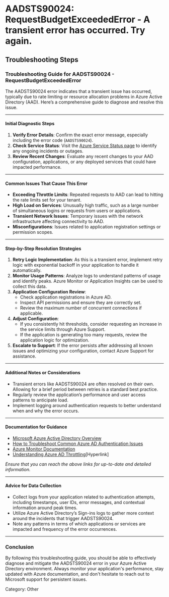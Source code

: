 # AADSTS90024: RequestBudgetExceededError - A transient error has occurred. Try again.


## Troubleshooting Steps
### Troubleshooting Guide for AADSTS90024 - RequestBudgetExceededError

The AADSTS90024 error indicates that a transient issue has occurred, typically due to rate limiting or resource allocation problems in Azure Active Directory (AAD). Here’s a comprehensive guide to diagnose and resolve this issue.

---

#### Initial Diagnostic Steps
1. **Verify Error Details**: Confirm the exact error message, especially including the error code (`AADSTS90024`).
2. **Check Service Status**: Visit the [Azure Service Status page](https://status.azure.com/en-us/status) to identify any ongoing incidents or outages.
3. **Review Recent Changes**: Evaluate any recent changes to your AAD configuration, applications, or any deployed services that could have impacted performance.

---

#### Common Issues That Cause This Error
- **Exceeding Throttle Limits**: Repeated requests to AAD can lead to hitting the rate limits set for your tenant.
- **High Load on Services**: Unusually high traffic, such as a large number of simultaneous logins or requests from users or applications.
- **Transient Network Issues**: Temporary issues with the network infrastructure affecting connectivity to AAD.
- **Misconfigurations**: Issues related to application registration settings or permission scopes.

---

#### Step-by-Step Resolution Strategies
1. **Retry Logic Implementation**: As this is a transient error, implement retry logic with exponential backoff in your application to handle it automatically.
2. **Monitor Usage Patterns**: Analyze logs to understand patterns of usage and identify peaks. Azure Monitor or Application Insights can be used to collect this data.
3. **Application Configuration Review**:
   - Check application registrations in Azure AD.
   - Inspect API permissions and ensure they are correctly set.
   - Review the maximum number of concurrent connections if applicable.
4. **Adjust Configuration**:
   - If you consistently hit thresholds, consider requesting an increase in the service limits through Azure Support.
   - If the application is generating too many requests, review the application logic for optimization.
5. **Escalate to Support**: If the error persists after addressing all known issues and optimizing your configuration, contact Azure Support for assistance.

---

#### Additional Notes or Considerations
- Transient errors like AADSTS90024 are often resolved on their own. Allowing for a brief period between retries is a standard best practice.
- Regularly review the application’s performance and user access patterns to anticipate load.
- Implement logging around authentication requests to better understand when and why the error occurs.

---

#### Documentation for Guidance
- [Microsoft Azure Active Directory Overview](https://docs.microsoft.com/en-us/azure/active-directory/fundamentals/active-directory-overview)
- [How to Troubleshoot Common Azure AD Authentication Issues](https://docs.microsoft.com/en-us/azure/active-directory/develop/tshoot-sign-in)
- [Azure Monitor Documentation](https://docs.microsoft.com/en-us/azure/azure-monitor/)
- [Understanding Azure AD Throttling](https://docs.microsoft.com/en-us/azure/active-directory/develop/active-directory-throttling)[Hyperlink]

*Ensure that you can reach the above links for up-to-date and detailed information.*

---

#### Advice for Data Collection
- Collect logs from your application related to authentication attempts, including timestamps, user IDs, error messages, and contextual information around peak times.
- Utilize Azure Active Directory’s Sign-ins logs to gather more context around the incidents that trigger AADSTS90024.
- Note any patterns in terms of which applications or services are impacted and frequency of the error occurrences.

---

### Conclusion
By following this troubleshooting guide, you should be able to effectively diagnose and mitigate the AADSTS90024 error in your Azure Active Directory environment. Always monitor your application's performance, stay updated with Azure documentation, and don't hesitate to reach out to Microsoft support for persistent issues.

Category: Other